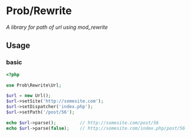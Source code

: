 # Prob/Rewrite
*A library for path of url using mod_rewrite*

## Usage

### basic
```php
<?php

use Prob\Rewrite\Url;

$url = new Url();
$url->setSite('http://somesite.com');
$url->setDispatcher('index.php');
$url->setPath('/post/56');

echo $url->parse();         // http://somesite.com/post/56
echo $url->parse(false);    // http://somesite.com/index.php/post/56
```